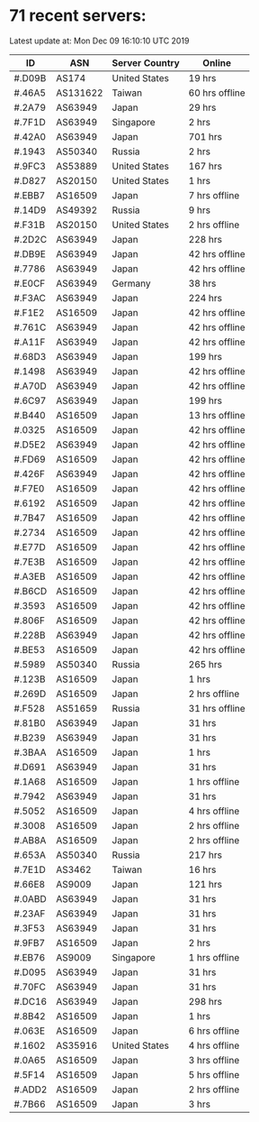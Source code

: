# 71 recent servers:

Latest update at: Mon Dec 09 16:10:10 UTC 2019

| ID | ASN | Server Country | Online |
| -- | --- | -------------- | ------ |
| #.D09B | AS174 | United States | 19 hrs |
| #.46A5 | AS131622 | Taiwan | 60 hrs offline |
| #.2A79 | AS63949 | Japan | 29 hrs |
| #.7F1D | AS63949 | Singapore | 2 hrs |
| #.42A0 | AS63949 | Japan | 701 hrs |
| #.1943 | AS50340 | Russia | 2 hrs |
| #.9FC3 | AS53889 | United States | 167 hrs |
| #.D827 | AS20150 | United States | 1 hrs |
| #.EBB7 | AS16509 | Japan | 7 hrs offline |
| #.14D9 | AS49392 | Russia | 9 hrs |
| #.F31B | AS20150 | United States | 2 hrs offline |
| #.2D2C | AS63949 | Japan | 228 hrs |
| #.DB9E | AS63949 | Japan | 42 hrs offline |
| #.7786 | AS63949 | Japan | 42 hrs offline |
| #.E0CF | AS63949 | Germany | 38 hrs |
| #.F3AC | AS63949 | Japan | 224 hrs |
| #.F1E2 | AS16509 | Japan | 42 hrs offline |
| #.761C | AS63949 | Japan | 42 hrs offline |
| #.A11F | AS63949 | Japan | 42 hrs offline |
| #.68D3 | AS63949 | Japan | 199 hrs |
| #.1498 | AS63949 | Japan | 42 hrs offline |
| #.A70D | AS63949 | Japan | 42 hrs offline |
| #.6C97 | AS63949 | Japan | 199 hrs |
| #.B440 | AS16509 | Japan | 13 hrs offline |
| #.0325 | AS16509 | Japan | 42 hrs offline |
| #.D5E2 | AS63949 | Japan | 42 hrs offline |
| #.FD69 | AS16509 | Japan | 42 hrs offline |
| #.426F | AS63949 | Japan | 42 hrs offline |
| #.F7E0 | AS16509 | Japan | 42 hrs offline |
| #.6192 | AS16509 | Japan | 42 hrs offline |
| #.7B47 | AS16509 | Japan | 42 hrs offline |
| #.2734 | AS16509 | Japan | 42 hrs offline |
| #.E77D | AS16509 | Japan | 42 hrs offline |
| #.7E3B | AS16509 | Japan | 42 hrs offline |
| #.A3EB | AS16509 | Japan | 42 hrs offline |
| #.B6CD | AS16509 | Japan | 42 hrs offline |
| #.3593 | AS16509 | Japan | 42 hrs offline |
| #.806F | AS16509 | Japan | 42 hrs offline |
| #.228B | AS63949 | Japan | 42 hrs offline |
| #.BE53 | AS16509 | Japan | 42 hrs offline |
| #.5989 | AS50340 | Russia | 265 hrs |
| #.123B | AS16509 | Japan | 1 hrs |
| #.269D | AS16509 | Japan | 2 hrs offline |
| #.F528 | AS51659 | Russia | 31 hrs offline |
| #.81B0 | AS63949 | Japan | 31 hrs |
| #.B239 | AS63949 | Japan | 31 hrs |
| #.3BAA | AS16509 | Japan | 1 hrs |
| #.D691 | AS63949 | Japan | 31 hrs |
| #.1A68 | AS16509 | Japan | 1 hrs offline |
| #.7942 | AS63949 | Japan | 31 hrs |
| #.5052 | AS16509 | Japan | 4 hrs offline |
| #.3008 | AS16509 | Japan | 2 hrs offline |
| #.AB8A | AS16509 | Japan | 2 hrs offline |
| #.653A | AS50340 | Russia | 217 hrs |
| #.7E1D | AS3462 | Taiwan | 16 hrs |
| #.66E8 | AS9009 | Japan | 121 hrs |
| #.0ABD | AS63949 | Japan | 31 hrs |
| #.23AF | AS63949 | Japan | 31 hrs |
| #.3F53 | AS63949 | Japan | 31 hrs |
| #.9FB7 | AS16509 | Japan | 2 hrs |
| #.EB76 | AS9009 | Singapore | 1 hrs offline |
| #.D095 | AS63949 | Japan | 31 hrs |
| #.70FC | AS63949 | Japan | 31 hrs |
| #.DC16 | AS63949 | Japan | 298 hrs |
| #.8B42 | AS16509 | Japan | 1 hrs |
| #.063E | AS16509 | Japan | 6 hrs offline |
| #.1602 | AS35916 | United States | 4 hrs offline |
| #.0A65 | AS16509 | Japan | 3 hrs offline |
| #.5F14 | AS16509 | Japan | 5 hrs offline |
| #.ADD2 | AS16509 | Japan | 2 hrs offline |
| #.7B66 | AS16509 | Japan | 3 hrs |

